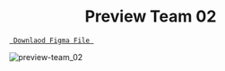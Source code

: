 <h1 align="center">Preview Team 02</h1>

<a align ="center" href="https://github.com/Dezenix/website-screens/blob/main/Team_Section/Team06/Team06.fig "> `  Downlaod Figma File  `</a>


![preview-team_02](https://github.com/Dezenix/website-screens/blob/main/Team_Section/Team06/Preview%20Team06.png)
